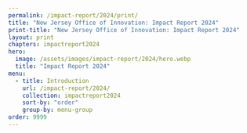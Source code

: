 ```yaml
---
permalink: /impact-report/2024/print/
title: "New Jersey Office of Innovation: Impact Report 2024"
print-title: "New Jersey Office of Innovation: Impact Report 2024"
layout: print
chapters: impactreport2024
hero:
  image: /assets/images/impact-report/2024/hero.webp
  title: "Impact Report 2024"
menu:
  - title: Introduction
    url: /impact-report/2024/
    collection: impactreport2024
    sort-by: "order"
    group-by: menu-group
order: 9999
---
```

